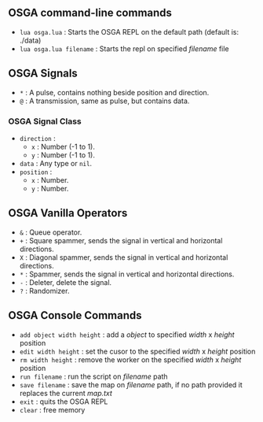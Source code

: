 ## OSGA command-line commands

- `lua osga.lua` : Starts the OSGA REPL on the default path (default is: ./data)
- `lua osga.lua filename` : Starts the repl on specified _filename_ file

## OSGA Signals

- `*` : A pulse, contains nothing beside position and direction.
- `@` : A transmission, same as pulse, but contains data.

### OSGA Signal Class

- `direction` : 
  - `x` : Number (-1 to 1).
  - `y` : Number (-1 to 1).
- `data` : Any type or `nil`.
- `position` :
  - `x` : Number.
  - `y` : Number.

## OSGA Vanilla Operators

- `&` : Queue operator.
- `+` : Square spammer, sends the signal in vertical and horizontal directions.
- `X` : Diagonal spammer, sends the signal in vertical and horizontal directions.
- `*` : Spammer, sends the signal in vertical and horizontal directions.
- `-` : Deleter, delete the signal.
- `?` : Randomizer.

## OSGA Console Commands

- `add object width height` :  add a _object_ to specified _width_ x _height_ position
- `edit width height` : set the cusor to the specified _width_ x _height_ position
- `rm width height` : remove the worker on the specified _width_ x _height_ position
- `run filename` : run the script on _filename_ path
- `save filename` : save the map on _filename_ path, if no path provided it replaces the current _map.txt_
- `exit` : quits the OSGA REPL
- `clear` : free memory
